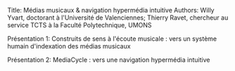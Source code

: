 Title: Médias musicaux & navigation hypermédia intuitive
Authors: Willy Yvart, doctorant à l'Université de Valenciennes; Thierry Ravet, chercheur au service TCTS à la Faculté Polytechnique, UMONS


Présentation 1: Construits de sens à l'écoute musicale : vers un système humain d'indexation des médias musicaux

Présentation 2: MediaCycle : vers une navigation hypermédia intuitive
